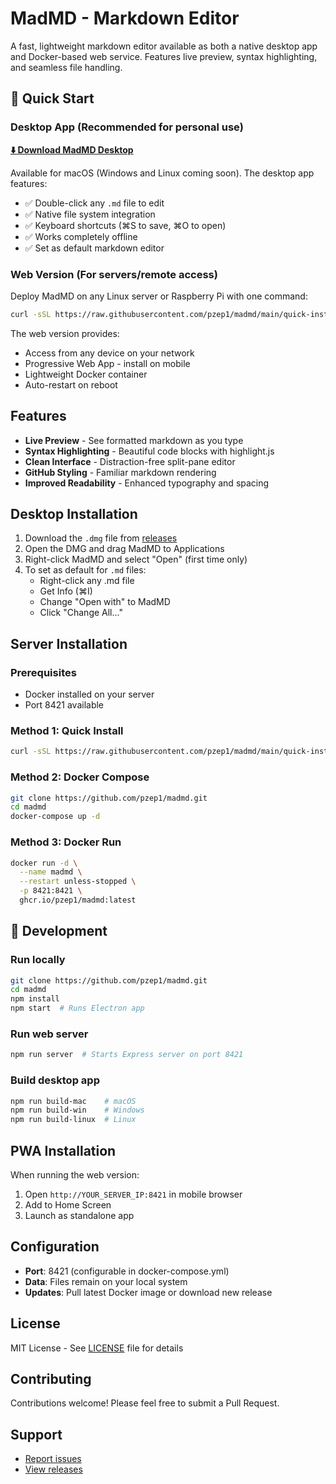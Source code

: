 # MadMD - Markdown Editor

A fast, lightweight markdown editor available as both a native desktop app and Docker-based web service. Features live preview, syntax highlighting, and seamless file handling.

## 🚀 Quick Start

### Desktop App (Recommended for personal use)

**[⬇️ Download MadMD Desktop](https://github.com/pzep1/madmd/releases/tag/v1.0.0)**

Available for macOS (Windows and Linux coming soon). The desktop app features:
- ✅ Double-click any `.md` file to edit
- ✅ Native file system integration  
- ✅ Keyboard shortcuts (⌘S to save, ⌘O to open)
- ✅ Works completely offline
- ✅ Set as default markdown editor

### Web Version (For servers/remote access)

Deploy MadMD on any Linux server or Raspberry Pi with one command:

```bash
curl -sSL https://raw.githubusercontent.com/pzep1/madmd/main/quick-install.sh | bash
```

The web version provides:
- Access from any device on your network
- Progressive Web App - install on mobile
- Lightweight Docker container
- Auto-restart on reboot

## Features

- **Live Preview** - See formatted markdown as you type
- **Syntax Highlighting** - Beautiful code blocks with highlight.js
- **Clean Interface** - Distraction-free split-pane editor
- **GitHub Styling** - Familiar markdown rendering
- **Improved Readability** - Enhanced typography and spacing

## Desktop Installation

1. Download the `.dmg` file from [releases](https://github.com/pzep1/madmd/releases/tag/v1.0.0)
2. Open the DMG and drag MadMD to Applications
3. Right-click MadMD and select "Open" (first time only)
4. To set as default for `.md` files:
   - Right-click any .md file
   - Get Info (⌘I)
   - Change "Open with" to MadMD
   - Click "Change All..."

## Server Installation

### Prerequisites
- Docker installed on your server
- Port 8421 available

### Method 1: Quick Install
```bash
curl -sSL https://raw.githubusercontent.com/pzep1/madmd/main/quick-install.sh | bash
```

### Method 2: Docker Compose
```bash
git clone https://github.com/pzep1/madmd.git
cd madmd
docker-compose up -d
```

### Method 3: Docker Run
```bash
docker run -d \
  --name madmd \
  --restart unless-stopped \
  -p 8421:8421 \
  ghcr.io/pzep1/madmd:latest
```

## 🔧 Development

### Run locally
```bash
git clone https://github.com/pzep1/madmd.git
cd madmd
npm install
npm start  # Runs Electron app
```

### Run web server
```bash
npm run server  # Starts Express server on port 8421
```

### Build desktop app
```bash
npm run build-mac    # macOS
npm run build-win    # Windows  
npm run build-linux  # Linux
```

## PWA Installation

When running the web version:
1. Open `http://YOUR_SERVER_IP:8421` in mobile browser
2. Add to Home Screen
3. Launch as standalone app

## Configuration

- **Port**: 8421 (configurable in docker-compose.yml)
- **Data**: Files remain on your local system
- **Updates**: Pull latest Docker image or download new release

## License

MIT License - See [LICENSE](LICENSE) file for details

## Contributing

Contributions welcome! Please feel free to submit a Pull Request.

## Support

- [Report issues](https://github.com/pzep1/madmd/issues)
- [View releases](https://github.com/pzep1/madmd/releases)
